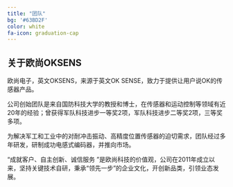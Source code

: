 ```yaml
---
title: "团队"
bg: '#63BD2F'
color: white
fa-icon: graduation-cap
---
```





## 关于欧尚OKSENS



欧尚电子，英文OKSENS，来源于英文OK SENSE，致力于提供让用户说OK的传感器产品。

公司创始团队是来自国防科技大学的教授和博士，在传感器和运动控制等领域有近20年的经验；曾获得军队科技进步一等奖2项，军队科技进步二等奖2项，三等奖多项。

为解决军工和工业中的对耐冲击振动、高精度位置传感器的迫切需求，团队经过多年研发，研制成功电感式编码器，并推向市场。

  “成就客户、自主创新、诚信服务 ”是欧尚科技的价值观，公司在2011年成立以来，坚持关键技术自研，秉承“领先一步”的企业文化，开创新品类，引领业态发展。

